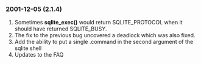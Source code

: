 ### 2001\-12\-05 (2\.1\.4\)

1. Sometimes **sqlite\_exec()** would return SQLITE\_PROTOCOL when it
 should have returned SQLITE\_BUSY.
2. The fix to the previous bug uncovered a deadlock which was also
 fixed.
3. Add the ability to put a single .command in the second argument
 of the sqlite shell
4. Updates to the FAQ




